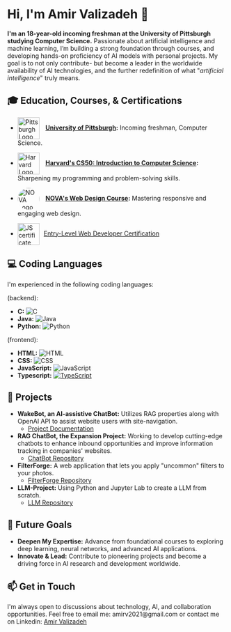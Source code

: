 # Hi, I'm Amir Valizadeh 👋 

**I'm an 18-year-old incoming freshman at the University of Pittsburgh studying Computer Science.** Passionate about artificial intelligence and machine learning, I’m building a strong foundation through courses, and developing hands-on proficiency of AI models with personal projects. My goal is to not only contribute- but become a leader in the worldwide availability of AI technologies, and the further redefinition of what "*artificial intelligence*" truly means.

## 🎓 Education, Courses, & Certifications
- <a href="https://www.cs.pitt.edu" style="text-decoration: none;"><img src="https://upload.wikimedia.org/wikipedia/en/thumb/f/fb/University_of_Pittsburgh_seal.svg/1200px-University_of_Pittsburgh_seal.svg.png" width="50" style="vertical-align:middle; margin-right:10px;" alt="Pittsburgh Logo"/>
  </a>**[University of Pittsburgh](https://www.cs.pitt.edu):** Incoming freshman, Computer Science.
- <a href="https://cs50.harvard.edu" style="text-decoration: none;"><img src="https://pll.harvard.edu/sites/default/files/styles/4_5_small/public/schools/logo/harvard-engineering.png?itok=su8Pae_w" width="50" style="vertical-align:middle; margin-right:10px;" alt="Harvard Logo"/>
  </a>**[Harvard's CS50: Introduction to Computer Science](https://pll.harvard.edu/course/cs50-introduction-computer-science):** Sharpening my programming and problem-solving skills.
- <a href="https://www.nvcc.edu/" style="text-decoration: none;"><img src="https://yt3.googleusercontent.com/Er00UolAUeeLpjdlcg1vpow4q7EW3dr2CedgfIexQWE75GmecyJUegNMsDM2mES6OpaVlwSSrQ=s900-c-k-c0x00ffffff-no-rj" width="50" style="vertical-align:middle; margin-right:10px; border-radius: 50%; overflow: hidden;" alt="NOVA Logo"/>
  </a>**[NOVA's Web Design Course](https://www.nvcc.edu/academics/programs/web-design-and-development.html):** Mastering responsive and engaging web design.

- <a href="https://www.credly.com/badges/a3f2cd73-1a32-44f3-9c31-89f1bfb83128/public_url" style="text-decoration: none;"><img src="https://images.credly.com/images/fb8af063-d5df-43f6-be4c-c2ba6e8f6535/image.png" width="50" style="vertical-align:middle; margin-right:10px;" alt="JS certificate logo"/>[Entry-Level Web Developer Certification](https://www.credly.com/badges/a3f2cd73-1a32-44f3-9c31-89f1bfb83128/public_url)

## 💻 Coding Languages
I'm experienced in the following coding languages:

(backend):
- **C:** ![C](https://img.shields.io/badge/C-Standard-blue)
- **Java:** ![Java](https://img.shields.io/badge/Java-OpenJDK-red)
- **Python:** ![Python](https://img.shields.io/badge/Python-3.9-blue)

(frontend):
- **HTML:** ![HTML](https://img.shields.io/badge/HTML-5-orange)
- **CSS:** ![CSS](https://img.shields.io/badge/CSS-3-blue)
- **JavaScript:** ![JavaScript](https://img.shields.io/badge/JavaScript-11-yellow)
- **Typescript:** [![TypeScript](https://img.shields.io/badge/TypeScript-3178C6?logo=typescript&logoColor=fff)](#)

## 🔬 Projects
- **WakeBot, an AI-assistive ChatBot:** Utilizes RAG properties along with OpenAI API to assist website users with site-navigation.
  - [Project Documentation](https://docs.google.com/document/d/1W1x3rcz8sweEhi0Ha7AHim_l84jpfJkS70epoExMIRM/edit?usp=sharing)
- **RAG ChatBot, the Expansion Project:** Working to develop cutting-edge chatbots to enhance inbound opportunities and improve information tracking in companies' websites.
  - [ChatBot Repository](https://github.com/vitalune/TaytBot-1o)
- **FilterForge:** A web application that lets you apply "uncommon" filters to your photos.
  - [FilterForge Repository](https://github.com/vitalune/FilterForge)
- **LLM-Project:** Using Python and Jupyter Lab to create a LLM from scratch.
  - [LLM Repository](https://github.com/vitalune/LLM-Project)

## 🌱 Future Goals
- **Deepen My Expertise:** Advance from foundational courses to exploring deep learning, neural networks, and advanced AI applications.
- **Innovate & Lead:** Contribute to pioneering projects and become a driving force in AI research and development worldwide.

## 📫 Get in Touch
<p>I'm always open to discussions about technology, AI, and collaboration opportunities. Feel free to email me: amirv2021@gmail.com
                                                                                      or contact me on Linkedin: <a href="https://www.linkedin.com/in/amir-valizadeh104" target="_blank">Amir Valizadeh</a></p>
